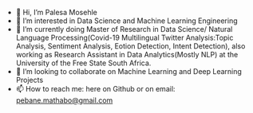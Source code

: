 - 👋 Hi, I’m Palesa Mosehle
- 👀 I’m interested in Data Science and Machine Learning Engineering
- 🌱 I’m currently doing Master of Research in Data Science/ Natural Language Processing(Covid-19 Multilingual Twitter Analysis:Topic Analysis, Sentiment Analysis, Eotion Detection, Intent Detection), also working as Research Assistant in Data Analytics(Mostly NLP) at the University of the Free State South Africa.
- 💞️ I’m looking to collaborate on Machine Learning and Deep Learning Projects
- 📫 How to reach me: here on Github or on email: pebane.mathabo@gmail.com

<!---
PebaneMathabo/PebaneMathabo is a ✨ special ✨ repository because its `README.md` (this file) appears on your GitHub profile.
You can click the Preview link to take a look at your changes.
--->

